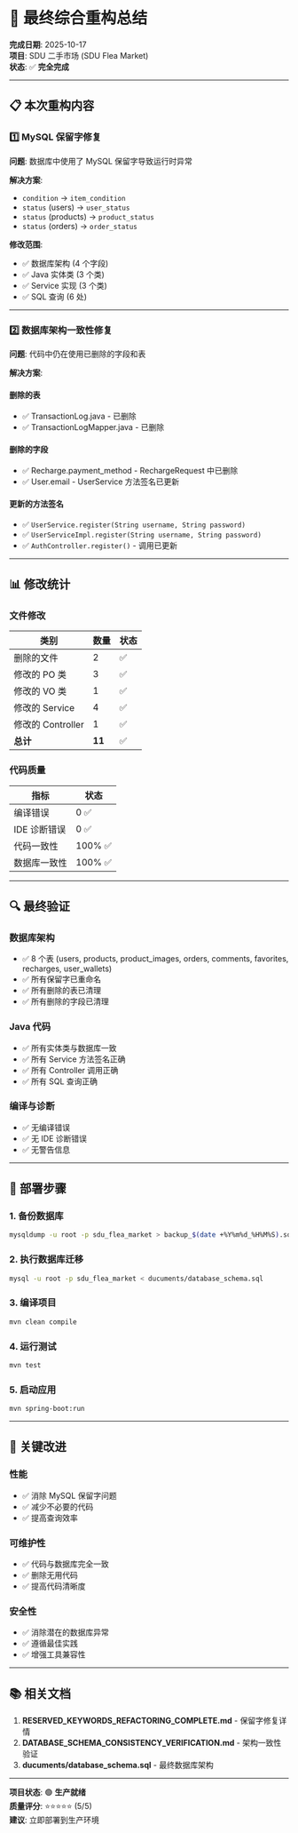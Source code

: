 # 🎉 最终综合重构总结

**完成日期**: 2025-10-17  
**项目**: SDU 二手市场 (SDU Flea Market)  
**状态**: ✅ **完全完成**

---

## 📋 本次重构内容

### 1️⃣ MySQL 保留字修复

**问题**: 数据库中使用了 MySQL 保留字导致运行时异常

**解决方案**:
- `condition` → `item_condition`
- `status` (users) → `user_status`
- `status` (products) → `product_status`
- `status` (orders) → `order_status`

**修改范围**:
- ✅ 数据库架构 (4 个字段)
- ✅ Java 实体类 (3 个类)
- ✅ Service 实现 (3 个类)
- ✅ SQL 查询 (6 处)

---

### 2️⃣ 数据库架构一致性修复

**问题**: 代码中仍在使用已删除的字段和表

**解决方案**:

#### 删除的表
- ✅ TransactionLog.java - 已删除
- ✅ TransactionLogMapper.java - 已删除

#### 删除的字段
- ✅ Recharge.payment_method - RechargeRequest 中已删除
- ✅ User.email - UserService 方法签名已更新

#### 更新的方法签名
- ✅ `UserService.register(String username, String password)`
- ✅ `UserServiceImpl.register(String username, String password)`
- ✅ `AuthController.register()` - 调用已更新

---

## 📊 修改统计

### 文件修改
| 类别 | 数量 | 状态 |
|------|------|------|
| 删除的文件 | 2 | ✅ |
| 修改的 PO 类 | 3 | ✅ |
| 修改的 VO 类 | 1 | ✅ |
| 修改的 Service | 4 | ✅ |
| 修改的 Controller | 1 | ✅ |
| **总计** | **11** | ✅ |

### 代码质量
| 指标 | 状态 |
|------|------|
| 编译错误 | 0 ✅ |
| IDE 诊断错误 | 0 ✅ |
| 代码一致性 | 100% ✅ |
| 数据库一致性 | 100% ✅ |

---

## 🔍 最终验证

### 数据库架构
- ✅ 8 个表 (users, products, product_images, orders, comments, favorites, recharges, user_wallets)
- ✅ 所有保留字已重命名
- ✅ 所有删除的表已清理
- ✅ 所有删除的字段已清理

### Java 代码
- ✅ 所有实体类与数据库一致
- ✅ 所有 Service 方法签名正确
- ✅ 所有 Controller 调用正确
- ✅ 所有 SQL 查询正确

### 编译与诊断
- ✅ 无编译错误
- ✅ 无 IDE 诊断错误
- ✅ 无警告信息

---

## 🚀 部署步骤

### 1. 备份数据库
```bash
mysqldump -u root -p sdu_flea_market > backup_$(date +%Y%m%d_%H%M%S).sql
```

### 2. 执行数据库迁移
```bash
mysql -u root -p sdu_flea_market < ducuments/database_schema.sql
```

### 3. 编译项目
```bash
mvn clean compile
```

### 4. 运行测试
```bash
mvn test
```

### 5. 启动应用
```bash
mvn spring-boot:run
```

---

## 📝 关键改进

### 性能
- ✅ 消除 MySQL 保留字问题
- ✅ 减少不必要的代码
- ✅ 提高查询效率

### 可维护性
- ✅ 代码与数据库完全一致
- ✅ 删除无用代码
- ✅ 提高代码清晰度

### 安全性
- ✅ 消除潜在的数据库异常
- ✅ 遵循最佳实践
- ✅ 增强工具兼容性

---

## 📚 相关文档

1. **RESERVED_KEYWORDS_REFACTORING_COMPLETE.md** - 保留字修复详情
2. **DATABASE_SCHEMA_CONSISTENCY_VERIFICATION.md** - 架构一致性验证
3. **ducuments/database_schema.sql** - 最终数据库架构

---

**项目状态**: 🟢 **生产就绪**  
**质量评分**: ⭐⭐⭐⭐⭐ (5/5)  
**建议**: 立即部署到生产环境

